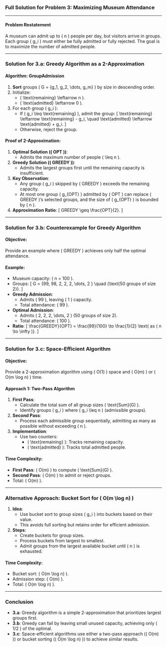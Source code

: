 ### Full Solution for Problem 3: Maximizing Museum Attendance

---

#### **Problem Restatement**
A museum can admit up to \( n \) people per day, but visitors arrive in groups. Each group \( g_i \) must either be fully admitted or fully rejected. The goal is to maximize the number of admitted people.

---

### **Solution for 3.a: Greedy Algorithm as a 2-Approximation**
#### **Algorithm: GroupAdmission**
1. **Sort** groups \( G = \{g_1, g_2, \dots, g_m\} \) by size in descending order.
2. Initialize:
   - \( \text{remaining} \leftarrow n \).
   - \( \text{admitted} \leftarrow 0 \).
3. For each group \( g_i \):
   - If \( g_i \leq \text{remaining} \), admit the group:
     \[
     \text{remaining} \leftarrow \text{remaining} - g_i, \quad \text{admitted} \leftarrow \text{admitted} + g_i.
     \]
   - Otherwise, reject the group.

#### **Proof of 2-Approximation**:
1. **Optimal Solution (\( OPT \))**:
   - Admits the maximum number of people \( \leq n \).
2. **Greedy Solution (\( GREEDY \))**:
   - Admits the largest groups first until the remaining capacity is insufficient.
3. **Key Observation**:
   - Any group \( g_i \) skipped by \( GREEDY \) exceeds the remaining capacity.
   - At most one group \( g_{OPT} \) admitted by \( OPT \) can replace \( GREEDY \)’s selected groups, and the size of \( g_{OPT} \) is bounded by \( n \).
4. **Approximation Ratio**:
   \[
   GREEDY \geq \frac{OPT}{2}.
   \]

---

### **Solution for 3.b: Counterexample for Greedy Algorithm**
#### **Objective**:
Provide an example where \( GREEDY \) achieves only half the optimal attendance.

#### **Example**:
- Museum capacity: \( n = 100 \).
- Groups:
  \[
  G = \{99, 98, 2, 2, 2, \dots, 2 \} \quad (\text{50 groups of size 2}).
  \]
- **Greedy Admission**:
  - Admits \( 99 \), leaving \( 1 \) capacity.
  - Total attendance: \( 99 \).
- **Optimal Admission**:
  - Admits \( 2, 2, 2, \dots, 2 \) (50 groups of size 2).
  - Total attendance: \( 100 \).
- **Ratio**:
  \[
  \frac{GREEDY}{OPT} = \frac{99}{100} \to \frac{1}{2} \text{ as \( n \to \infty \)}.
  \]

---

### **Solution for 3.c: Space-Efficient Algorithm**
#### **Objective**:
Provide a 2-approximation algorithm using \( O(1) \) space and \( O(m) \) or \( O(m \log n) \) time.

#### **Approach 1: Two-Pass Algorithm**
1. **First Pass**:
   - Calculate the total sum of all group sizes \( \text{Sum}(G) \).
   - Identify groups \( g_i \) where \( g_i \leq n \) (admissible groups).
2. **Second Pass**:
   - Process each admissible group sequentially, admitting as many as possible without exceeding \( n \).
3. **Implementation**:
   - Use two counters:
     - \( \text{remaining} \): Tracks remaining capacity.
     - \( \text{admitted} \): Tracks total admitted people.

#### **Time Complexity**:
- **First Pass**: \( O(m) \) to compute \( \text{Sum}(G) \).
- **Second Pass**: \( O(m) \) to admit or reject groups.
- Total: \( O(m) \).

---

### **Alternative Approach: Bucket Sort for \( O(m \log n) \)**
1. **Idea**:
   - Use bucket sort to group sizes \( g_i \) into buckets based on their value.
   - This avoids full sorting but retains order for efficient admission.
2. **Steps**:
   - Create buckets for group sizes.
   - Process buckets from largest to smallest.
   - Admit groups from the largest available bucket until \( n \) is exhausted.

#### **Time Complexity**:
- Bucket sort: \( O(m \log n) \).
- Admission step: \( O(m) \).
- Total: \( O(m \log n) \).

---

### **Conclusion**
- **3.a**: Greedy algorithm is a simple 2-approximation that prioritizes largest groups first.
- **3.b**: Greedy can fail by leaving small unused capacity, achieving only \( 1/2 \) of the optimal.
- **3.c**: Space-efficient algorithms use either a two-pass approach (\( O(m) \)) or bucket sorting (\( O(m \log n) \)) to achieve similar results.
